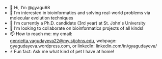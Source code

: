 - 👋 Hi, I’m @gyagu98
- 👀 I’m interested in bioinformatics and solving real-world problems via molecular evolution techniques
- 🌱 I’m currently a Ph.D. candidate (3rd year) at St. John's University
- 💞️ I’m looking to collaborate on bioinformatics projects of all kinds!
- 📫 How to reach me: my email: genrietta.yagudayeva22@my.stjohns.edu, webpage: gyagudayeva.wordpress.com, or linkedIn: linkedin.com/in/gyagudayeva/
- ⚡ Fun fact: Ask me what kind of pet I have at home!

<!---
gyagu98/gyagu98 is a ✨ special ✨ repository because its `README.md` (this file) appears on your GitHub profile.
You can click the Preview link to take a look at your changes.
--->
